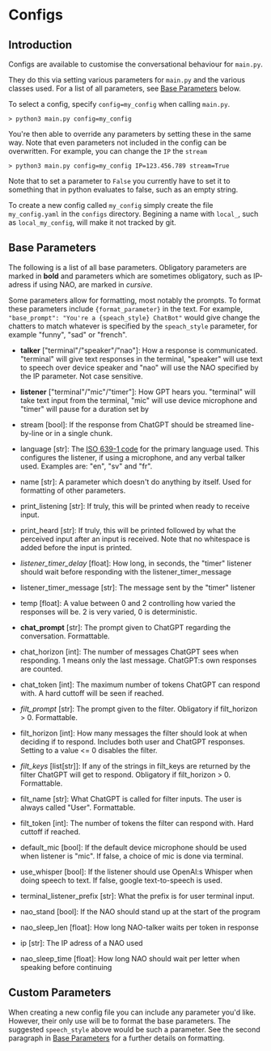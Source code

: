 # Configs

## Introduction
Configs are available to customise the conversational behaviour for `main.py`. 

They do this via setting various parameters for `main.py` and the various classes used. For a list of all parameters, see [Base Parameters](#base-parameters) below. 

To select a config, specify `config=my_config` when calling `main.py`. 
```
> python3 main.py config=my_config
```

You're then able to override any parameters by setting these in the same way. Note that even parameters not included in the config can be overwritten. For example, you can change the `IP`  the `stream` 
```
> python3 main.py config=my_config IP=123.456.789 stream=True
```
Note that to set a parameter to `False` you currently have to set it to something that in python evaluates to false, such as an empty string. 

To create a new config called `my_config` simply create the file `my_config.yaml` in the `configs` directory. Begining a name with `local_`, such as `local_my_config`, will make it not tracked by git. 

## Base Parameters

The following is a list of all base parameters. Obligatory parameters are marked in **bold** and parameters which are sometimes obligatory, such as IP-adress if using NAO, are marked in *cursive*.

Some parameters allow for formatting, most notably the prompts. To format these parameters include `{format_parameter}` in the text. For example, `"base_prompt": "You're a {speach_style} ChatBot"` would give change the chatters to match whatever is specified by the `speach_style` parameter, for example "funny", "sad" or "french".

- **talker** ["terminal"/"speaker"/"nao"]: How a response is communicated. "terminal" will give text responses in the terminal, "speaker" will use text to speech over device speaker and "nao" will use the NAO specified by the IP parameter. Not case sensitive.

- **listener** ["terminal"/"mic"/"timer"]: How GPT hears you. "terminal" will take text input from the terminal, "mic" will use device microphone and "timer" will pause for a duration set by 

- stream [bool]: If the response from ChatGPT should be streamed line-by-line or in a single chunk.

- language [str]: The [ISO 639-1 code](https://en.wikipedia.org/wiki/List_of_ISO_639-1_codes) for the primary language used. This configures the listener, if using a microphone, and any verbal talker used. Examples are: "en", "sv" and "fr". 

- name [str]: A parameter which doesn't do anything by itself. Used for formatting of other parameters.

- print_listening [str]: If truly, this will be printed when ready to receive input. 

- print_heard [str]: If truly, this will be printed followed by what the perceived input after an input is received. Note that no whitespace is added before the input is printed.

- *listener_timer_delay* [float]: How long, in seconds, the "timer" listener should wait before responding with the listener_timer_message

- listener_timer_message [str]: The message sent by the "timer" listener

- temp [float]: A value between 0 and 2 controlling how varied the responses will be. 2 is very varied, 0 is deterministic.

- **chat_prompt** [str]: The prompt given to ChatGPT regarding the conversation. Formattable. 

- chat_horizon [int]: The number of messages ChatGPT sees when responding. 1 means only the last message. ChatGPT:s own responses are counted.

- chat_token [int]: The maximum number of tokens ChatGPT can respond with. A hard cuttoff will be seen if reached.

- *filt_prompt* [str]: The prompt given to the filter. Obligatory if filt_horizon > 0. Formattable. 

- filt_horizon [int]: How many messages the filter should look at when deciding if to respond. Includes both user and ChatGPT responses. Setting to a value <= 0 disables the filter. 

- *filt_keys* [list[str]]: If any of the strings in filt_keys are returned by the filter ChatGPT will get to respond. Obligatory if filt_horizon > 0. Formattable. 

- filt_name [str]: What ChatGPT is called for filter inputs. The user is always called "User". Formattable.

- filt_token [int]: The number of tokens the filter can respond with. Hard cuttoff if reached. 

- default_mic [bool]: If the default device microphone should be used when listener is "mic". If false, a choice of mic is done via terminal.

- use_whisper [bool]: If the listener should use OpenAI:s Whisper when doing speech to text. If false, google text-to-speech is used. 

- terminal_listener_prefix [str]: What the prefix is for user terminal input.

- nao_stand [bool]: If the NAO should stand up at the start of the program

- nao_sleep_len [float]: How long NAO-talker waits per token in response

- ip [str]: The IP adress of a NAO used

- nao_sleep_time [float]: How long NAO should wait per letter when speaking before continuing

## Custom Parameters

When creating a new config file you can include any parameter you'd like. However, their only use will be to format the base parameters. The suggested `speech_style` above would be such a parameter. See the second paragraph in [Base Parameters](#base-parameters) for a further details on formatting. 